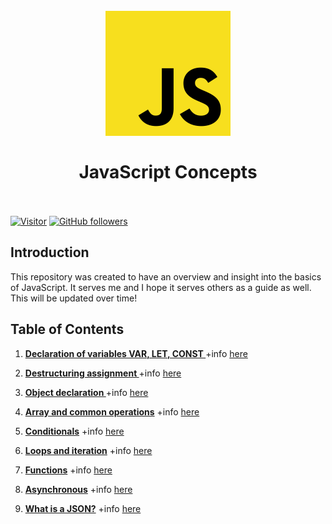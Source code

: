 <h1 align="center">
<br>
  <img src="./images/JSLogo.png"  width=200" />
  <br>
    <br>
   JavaScript Concepts     
  <br><br>
</h1>
 

[![Visitor](https://visitor-badge.laobi.icu/badge?page_id=clarethe)](https://github.com/clarethe) [![GitHub followers](https://img.shields.io/github/followers/clarethe.svg?style=social&label=Follow)](https://github.com/clarethe?tab=followers)


## Introduction

This repository was created to have an overview and insight into the basics of JavaScript. It serves me and I hope it serves others as a guide as well. This will be updated over time!

## Table of Contents

1. **[Declaration of variables VAR, LET, CONST ](https://github.com/clarethe/javascript-syntax/blob/main/variables-var-let-const.md)**  +info [here](https://dmitripavlutin.com/javascript-variables-const-let-var/)  

2. **[Destructuring assignment ](https://github.com/clarethe/javascript-syntax/blob/main/destructuring-assigment.md)**  +info [here](https://developer.mozilla.org/en-US/docs/Web/JavaScript/Reference/Operators/Destructuring_assignment)  

3. **[Object declaration ](https://github.com/clarethe/javascript-syntax/blob/main/object-declaration.md)**  +info [here](https://www.javascripttutorial.net/javascript-objects/)  

4. **[Array and common operations](https://github.com/clarethe/javascript-syntax/blob/main/array.md)**  +info [here](https://developer.mozilla.org/en-US/docs/Web/JavaScript/Reference/Global_Objects/Array)  

5. **[Conditionals](https://github.com/clarethe/javascript-syntax/blob/main/conditionals.md)**  +info [here](https://developer.mozilla.org/en-US/docs/Learn/JavaScript/Building_blocks/conditionals)  

6. **[Loops and iteration](https://github.com/clarethe/javascript-syntax/blob/main/loops.md)**  +info [here](https://developer.mozilla.org/en-US/docs/Web/JavaScript/Guide/Loops_and_iteration)  

7. **[Functions](https://github.com/clarethe/javascript-syntax/blob/main/functions.md)**  +info [here](https://www.programiz.com/javascript/function)  

7. **[Asynchronous](https://github.com/clarethe/javascript-syntax/blob/main/async.md)**  +info [here](https://www.programiz.com/javascript/setTimeout)  

7. **[What is a JSON?](https://github.com/clarethe/javascript-syntax/blob/main/json.md)**  +info [here](https://www.programiz.com/javascript/json)  